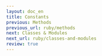 ```yaml
---
layout: doc_en
title: Constants
previous: Methods
previous_url: ruby/methods
next: Classes & Modules
next_url: ruby/classes-and-modules
review: true
---
```

